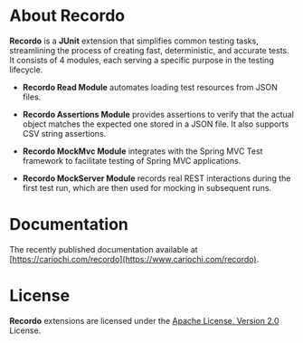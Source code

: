 # About Recordo
**Recordo** is a **JUnit** extension that simplifies common testing tasks, streamlining the process of creating fast, deterministic, and accurate tests. 
It consists of 4 modules, each serving a specific purpose in the testing lifecycle.

* **Recordo Read Module** automates loading test resources from JSON files.


* **Recordo Assertions Module** provides assertions to verify that the actual object matches the expected one stored in a JSON file. It also supports CSV string assertions.


* **Recordo MockMvc Module** integrates with the Spring MVC Test framework to facilitate testing of Spring MVC applications.


* **Recordo MockServer Module** records real REST interactions during the first test run, which are then used for mocking in subsequent runs.

# Documentation
The recently published documentation available at [https://cariochi.com/recordo](https://www.cariochi.com/recordo).

# License
**Recordo** extensions are licensed under the [Apache License, Version 2.0](https://www.apache.org/licenses/LICENSE-2.0) License. 
